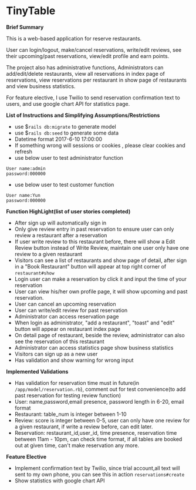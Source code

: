 # TinyTable

**Brief Summary**

This is a web-based application for reserve restaurants.

User can login/logout, make/cancel reservations, write/edit reviews, see their upcoming/past reservations,
view/edit profile and earn points.

The project also has administrative functions,
Administrators can add/edit/delete restaurants, view all reservations in index page of reservations,
view reservations per restaurant in show page of restaurants and view business statistics.

For feature elective, I use Twilio to send reservation confirmation text to users, and use google chart API for statistics page.


**List of Instructions and Simplifying Assumptions/Restrictions**

* use $`rails db:migrate` to generate model
* use $`rails db:seed` to generate some data
* Datetime format 2017-6-10 17:00:00
* If something wrong will sessions or cookies , please clear cookies and refresh
* use below user to test administrator function
```
User name:admin
password:000000
```
* use below user to test customer function
```
User name:Yun
password:000000
```



**Function HighLight(list of user stories completed)**

* After sign up will automatically sign in
* Only give review entry in past reservation to ensure user can only review a restaurant after a reservation
* If user write review to this restaurant before, there will show a Edit Review button instead of Write Review,
maintain one user only have one review to a given restaurant
* Visitors can see a list of restaurants and show page of detail,
after sign in a "Book Restaurant" button will appear at top right corner of `restaurant#show`
* Login user can make a reservation by click it and input the time of your reservation
* User can view his/her own profile page, it will show upcoming and past reservation.
* User can cancel an upcoming reservation
* User can write/edit review for past reservation
* Administrator can access reservation page
* When login as administrator, "add a restaurant", "toast" and "edit" button will appear on restaurant index page
* On detail page of restaurant, beside the review, administrator can also see the reservation of this restaurant
* Administrator can access statistics page show business statistics
* Visitors can sign up as a new user
* Has validation and show warning for wrong input


**Implemented Validations**

* Has validation for reservation time must in future(in `/app/model/reservation.rb`),
comment out for test convenience(to add past reservation for testing review function)
* User: name,password,email presence, password length in 6-20, email format
* Restaurant: table_num is integer between 1-10
* Review: score is integer between 0-5, user can only have one review for a given restaurant,
if write a review before, can edit later.
* Reservation: restaurant_id,user_id, time presence, reservation time between 11am - 10pm, can check time format,
if all tables are booked out at given time, can't make reservation any more.



**Feature Elective**
* Implement confirmation text by Twilio, since trial account,all text will sent to my own phone, you can see this in action `reservations#create`
* Show statistics with google chart API
